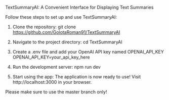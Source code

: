TextSummaryAI: A Convenient Interface for Displaying Text Summaries

Follow these steps to set up and use TextSummaryAI:

1. Clone the repository: git clone https://github.com/GolotaRoman91/TextSummaryAI

2. Navigate to the project directory: cd TextSummaryAI

3. Create a .env file and add your OpenAI API key named OPENAI_API_KEY
OPENAI_API_KEY=your_api_key_here

4. Run the development server:
npm run dev

5. Start using the app:
The application is now ready to use! Visit http://localhost:3000 in your browser.

Please make sure to use the master branch only!
